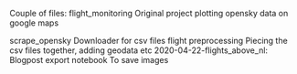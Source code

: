 Couple of files:
flight_monitoring               Original project plotting opensky data on google maps

scrape_opensky                  Downloader for csv files
flight preprocessing            Piecing the csv files together, adding geodata etc
2020-04-22-flights_above_nl:    Blogpost
export notebook                 To save images
